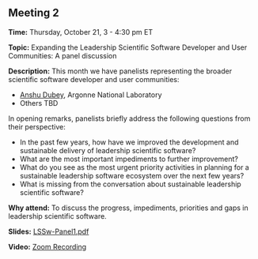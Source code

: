 ## Meeting 2

**Time:** Thursday, October 21, 3 - 4:30 pm ET

**Topic:** Expanding the Leadership Scientific Software Developer and User Communities: A panel discussion

**Description:** This month we have panelists representing the broader scientific software developer and user communities:
- [Anshu Dubey](https://www.anl.gov/profile/anshu-dubey), Argonne National Laboratory
- Others TBD

In opening remarks, panelists briefly address the following questions from their perspective:
- In the past few years, how have we improved the development and sustainable delivery of leadership scientific software?
- What are the most important impediments to further improvement?
- What do you see as the most urgent priority activities in planning for a sustainable leadership software ecosystem over the next few years?
- What is missing from the conversation about sustainable leadership scientific software?

**Why attend:** To discuss the progress, impediments, priorities and gaps in leadership scientific software.

**Slides:** [LSSw-Panel1.pdf](files/LSSw-Panel1.pdf)

**Video:** [Zoom Recording]()
